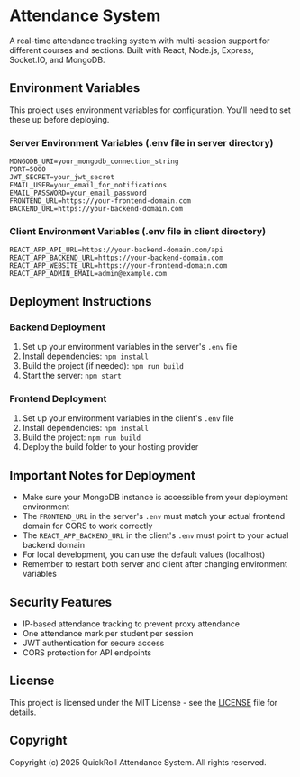 # Attendance System

A real-time attendance tracking system with multi-session support for different courses and sections. Built with React, Node.js, Express, Socket.IO, and MongoDB.

## Environment Variables

This project uses environment variables for configuration. You'll need to set these up before deploying.

### Server Environment Variables (.env file in server directory)

```
MONGODB_URI=your_mongodb_connection_string
PORT=5000
JWT_SECRET=your_jwt_secret
EMAIL_USER=your_email_for_notifications
EMAIL_PASSWORD=your_email_password
FRONTEND_URL=https://your-frontend-domain.com
BACKEND_URL=https://your-backend-domain.com
```

### Client Environment Variables (.env file in client directory)

```
REACT_APP_API_URL=https://your-backend-domain.com/api
REACT_APP_BACKEND_URL=https://your-backend-domain.com
REACT_APP_WEBSITE_URL=https://your-frontend-domain.com
REACT_APP_ADMIN_EMAIL=admin@example.com
```

## Deployment Instructions

### Backend Deployment

1. Set up your environment variables in the server's `.env` file
2. Install dependencies: `npm install`
3. Build the project (if needed): `npm run build`
4. Start the server: `npm start`

### Frontend Deployment

1. Set up your environment variables in the client's `.env` file
2. Install dependencies: `npm install`
3. Build the project: `npm run build`
4. Deploy the build folder to your hosting provider

## Important Notes for Deployment

- Make sure your MongoDB instance is accessible from your deployment environment
- The `FRONTEND_URL` in the server's `.env` must match your actual frontend domain for CORS to work correctly
- The `REACT_APP_BACKEND_URL` in the client's `.env` must point to your actual backend domain
- For local development, you can use the default values (localhost)
- Remember to restart both server and client after changing environment variables

## Security Features

- IP-based attendance tracking to prevent proxy attendance
- One attendance mark per student per session
- JWT authentication for secure access
- CORS protection for API endpoints

## License

This project is licensed under the MIT License - see the [LICENSE](LICENSE) file for details.

## Copyright

Copyright (c) 2025 QuickRoll Attendance System. All rights reserved.